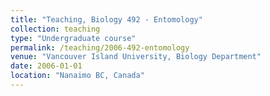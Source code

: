 ```yaml
---
title: "Teaching, Biology 492 - Entomology"
collection: teaching
type: "Undergraduate course"
permalink: /teaching/2006-492-entomology
venue: "Vancouver Island University, Biology Department"
date: 2006-01-01
location: "Nanaimo BC, Canada"
---
```


